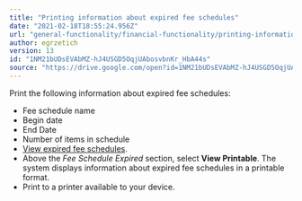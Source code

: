 ```yaml
---
title: "Printing information about expired fee schedules"
date: "2021-02-18T18:55:24.956Z"
url: "general-functionality/financial-functionality/printing-information-about-expired-fee-schedules.html"
author: egrzetich
version: 13
id: "1NM21bUDsEVAbMZ-hJ4USGD5OqjUAbosvbnKr_HbA44s"
source: "https://drive.google.com/open?id=1NM21bUDsEVAbMZ-hJ4USGD5OqjUAbosvbnKr_HbA44s"
---
```

Print the following information about expired fee schedules:

* Fee schedule name
* Begin date
* End Date
* Number of items in schedule 
* [View expired fee schedules](viewing-expired-fee-schedules.html).
* Above the <em>Fee Schedule Expired</em> section, select <strong>View Printable</strong>. The system displays information about expired fee schedules in a printable format.
* Print to a printer available to your device.
